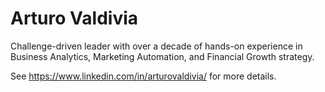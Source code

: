 Arturo Valdivia
==

Challenge-driven leader with over a decade of hands-on experience in Business Analytics, Marketing Automation, and Financial Growth strategy.

See https://www.linkedin.com/in/arturovaldivia/ for more details.
